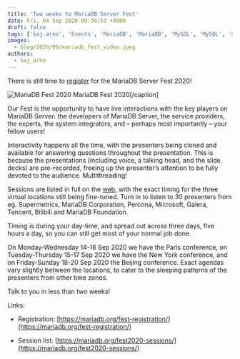 ```yaml
---
title: 'Two weeks to MariaDB Server Fest'
date: Fri, 04 Sep 2020 09:34:53 +0000
draft: false
tags: ['kaj.arno', 'Events', 'MariaDB', 'MariaDB', 'MySQL', 'MySQL', 'mysql-and-variants', 'Open Source Databases']
images:
  - blog/2020/09/mariadb_fest_video.jpeg
authors:
  - kaj_arno
---
```


There is still time to [register](https://mariadb.org/fest-registration/) for the MariaDB Server Fest 2020!

![MariaDB Fest 2020](blog/2020/09/mariadb_fest_video.jpeg) MariaDB Fest 2020[/caption]

Our Fest is the opportunity to have live interactions with the key players on MariaDB Server: the developers of MariaDB Server, the service providers, the experts, the system integrators, and – perhaps most importantly – your fellow users!

Interactivity happens all the time, with the presenters being cloned and available for answering questions throughout the presentation. This is because the presentations (including voice, a talking head, and the slide decks) are pre-recorded, freeing up the presenter’s attention to be fully devoted to the audience. Multithreading!

Sessions are listed in full on the [web](https://mariadb.org/fest2020-sessions), with the exact timing for the three virtual locations still being fine-tuned. Turn in to listen to 30 presenters from eg. Supermetrics, MariaDB Corporation, Percona, Microsoft, Galera, Tencent, Bilibili and MariaDB Foundation.

Timing is during your day-time, and spread out across three days, five hours a day, so you can still get most of your normal job done.

On Monday-Wednesday 14-16 Sep 2020 we have the Paris conference, on Tuesday-Thursday 15-17 Sep 2020 we have the New York conference, and on Friday-Sunday 18-20 Sep 2020 the Beijing conference. Exact agendas vary slightly between the locations, to cater to the sleeping patterns of the presenters from other time zones.

Talk to you in less than two weeks!

Links:

*   Registration: [https://mariadb.org/fest-registration/](https://mariadb.org/fest-registration/)
    
*   Session list: [https://mariadb.org/fest2020-sessions/](https://mariadb.org/fest2020-sessions/)
